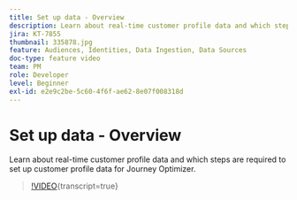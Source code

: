 ```yaml
---
title: Set up data - Overview
description: Learn about real-time customer profile data and which steps are required to set up customer profile data for Journey Optimizer.
jira: KT-7855
thumbnail: 335878.jpg
feature: Audiences, Identities, Data Ingestion, Data Sources
doc-type: feature video
team: PM
role: Developer
level: Beginner
exl-id: e2e9c2be-5c60-4f6f-ae62-8e07f008318d
---
```

# Set up data - Overview

Learn about real-time customer profile data and which steps are required to set up customer profile data for Journey Optimizer.

>[!VIDEO](https://video.tv.adobe.com/v/335878?quality=12&learn=on){transcript=true}
